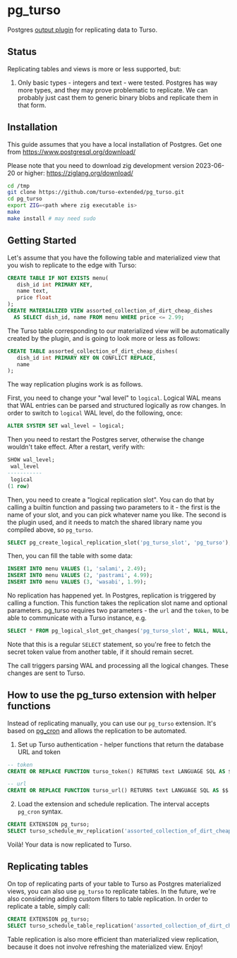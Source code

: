# pg_turso

Postgres [output plugin](https://www.postgresql.org/docs/current/logicaldecoding-output-plugin.html) for replicating data to Turso.

## Status

Replicating tables and views is more or less supported, but:
1. Only basic types - integers and text - were tested. Postgres has way more types, and they may prove problematic to replicate. We can probably just cast them to generic binary blobs and replicate them in that form.

## Installation

This guide assumes that you have a local installation of Postgres. Get one from https://www.postgresql.org/download/

Please note that you need to download zig development version 2023-06-20 or higher: https://ziglang.org/download/

```sh
cd /tmp
git clone https://github.com/turso-extended/pg_turso.git
cd pg_turso
export ZIG=<path where zig executable is>
make
make install # may need sudo
```

## Getting Started 
Let's assume that you have the following table and materialized view that you wish to replicate to the edge with Turso:
```sql
CREATE TABLE IF NOT EXISTS menu(
   dish_id int PRIMARY KEY,
   name text,
   price float
);
CREATE MATERIALIZED VIEW assorted_collection_of_dirt_cheap_dishes
  AS SELECT dish_id, name FROM menu WHERE price <= 2.99;
```

The Turso table corresponding to our materialized view will be automatically created by the plugin, and is going to look more or less as follows:
```sql
CREATE TABLE assorted_collection_of_dirt_cheap_dishes(
   dish_id int PRIMARY KEY ON CONFLICT REPLACE,
   name
);
```

The way replication plugins work is as follows.

First, you need to change your "wal level" to `logical`. Logical WAL means that WAL entries can be parsed
and structured logically as row changes. In order to switch to `logical` WAL level, do the following, once:
```sql
ALTER SYSTEM SET wal_level = logical;
```
Then you need to restart the Postgres server, otherwise the change wouldn't take effect. After a restart, verify with:
```sql
SHOW wal_level;
 wal_level 
-----------
 logical
(1 row)
```

Then, you need to create a "logical replication slot".
You can do that by calling a builtin function and passing two parameters to it - the first is the name of your slot,
and you can pick whatever name you like. The second is the plugin used, and it needs to match the shared library name
you compiled above, so `pg_turso`.
```sql
SELECT pg_create_logical_replication_slot('pg_turso_slot', 'pg_turso');
```

Then, you can fill the table with some data:
```sql
INSERT INTO menu VALUES (1, 'salami', 2.49);
INSERT INTO menu VALUES (2, 'pastrami', 4.99);
INSERT INTO menu VALUES (3, 'wasabi', 1.99);
```

No replication has happened yet. In Postgres, replication is triggered by calling a function. This function takes the replication slot name and optional parameters.
pg_turso requires two parameters - the `url` and the `token`, to be able to communicate with a Turso instance, e.g.
```sql
SELECT * FROM pg_logical_slot_get_changes('pg_turso_slot', NULL, NULL, 'url', 'https://your-unique-link.turso.io/', 'auth', 's3cr3t-p4s5');
```
Note that this is a regular `SELECT` statement, so you're free to fetch the secret token value from another table, if it should remain secret.

The call triggers parsing WAL and processing all the logical changes. These changes are sent to Turso.

## How to use the pg_turso extension with helper functions

Instead of replicating manually, you can use our `pg_turso` extension. It's based on [pg_cron](https://github.com/citusdata/pg_cron) and allows the replication to be automated.

1. Set up Turso authentication - helper functions that return the database URL and token
```sql
-- token
CREATE OR REPLACE FUNCTION turso_token() RETURNS text LANGUAGE SQL AS $$ SELECT <your-token-generated-with-turso-db-tokens-create>; $$;

-- url
CREATE OR REPLACE FUNCTION turso_url() RETURNS text LANGUAGE SQL AS $$ SELECT 'https://workerscounter-psarna.turso.io/'; $$;
```

2. Load the extension and schedule replication. The interval accepts `pg_cron` syntax.

```sql
CREATE EXTENSION pg_turso;
SELECT turso_schedule_mv_replication('assorted_collection_of_dirt_cheap_dishes', '30 seconds'); -- refreshing materialized views in Postgres is costly, beware!
```

Voilà! Your data is now replicated to Turso.

## Replicating tables

On top of replicating parts of your table to Turso as Postgres materialized views, you can also use `pg_turso` to replicate tables. In the future, we're also considering adding custom filters to table replication. In order to replicate a table, simply call:
```sql
CREATE EXTENSION pg_turso;
SELECT turso_schedule_table_replication('assorted_collection_of_dirt_cheap_dishes', '5 seconds');
```
Table replication is also more efficient than materialized view replication, because it does not involve refreshing the materialized view. Enjoy!
